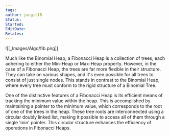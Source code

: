 ```yaml
---
tags: 
author: jacgit18
Status: 
Started: 
EditDate: 
Relates:
---
```

![[_Images/Algo/fib.png]]

Much like the Binomial Heap, a Fibonacci Heap is a collection of trees, each adhering to either the Min-Heap or Max-Heap property. However, in the case of a Fibonacci Heap, the trees are far more flexible in their structure. They can take on various shapes, and it's even possible for all trees to consist of just single nodes. This stands in contrast to the Binomial Heap, where every tree must conform to the rigid structure of a Binomial Tree.

One of the distinctive features of a Fibonacci Heap is its efficient means of tracking the minimum value within the heap. This is accomplished by maintaining a pointer to the minimum value, which corresponds to the root of one of the trees in the heap. These tree roots are interconnected using a circular doubly linked list, making it possible to access all of them through a single 'min' pointer. This circular structure enhances the efficiency of operations in Fibonacci Heaps.